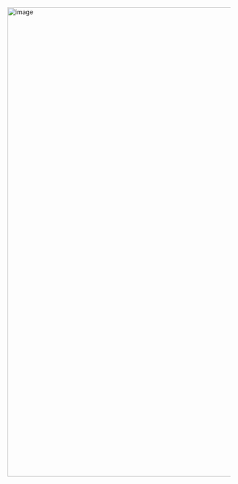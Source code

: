 
<img width="2750" height="1058" alt="image" src="https://github.com/user-attachments/assets/ac881087-9db4-4a69-bd3c-3b8e78675a98" />
